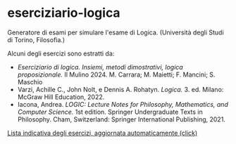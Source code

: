 # eserciziario-logica
Generatore di esami per simulare l'esame di Logica. (Università degli Studi di Torino, Filosofia.)

Alcuni degli esercizi sono estratti da:
- _Eserciziario di logica. Insiemi, metodi dimostrativi, logica proposizionale._ Il Mulino 2024. M. Carrara; M. Maietti; F. Mancini; S. Maschio
- Varzi, Achille C., John Nolt, e Dennis A. Rohatyn. _Logica._ 3. ed. Milano: McGraw Hill Education, 2022.
- Iacona, Andrea. _LOGIC: Lecture Notes for Philosophy, Mathematics, and Computer Science._ 1st edition. Springer Undergraduate Texts in Philosophy. Cham, Switzerland: Springer International Publishing, 2021.

[Lista indicativa degli esercizi, aggiornata automaticamente (click)](https://github.com/inferendo/eserciziario-logica/blob/main/pdf/lista_es.pdf)
